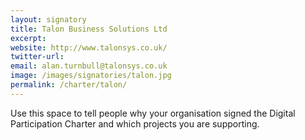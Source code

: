```yaml
---
layout: signatory
title: Talon Business Solutions Ltd
excerpt: 
website: http://www.talonsys.co.uk/
twitter-url: 
email: alan.turnbull@talonsys.co.uk
image: /images/signatories/talon.jpg
permalink: /charter/talon/
---
```


Use this space to tell people why your organisation signed the Digital Participation Charter and which projects you are supporting.